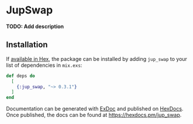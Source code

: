 # JupSwap

**TODO: Add description**

## Installation

If [available in Hex](https://hex.pm/docs/publish), the package can be installed
by adding `jup_swap` to your list of dependencies in `mix.exs`:

```elixir
def deps do
  [
    {:jup_swap, "~> 0.3.1"}
  ]
end
```

Documentation can be generated with [ExDoc](https://github.com/elixir-lang/ex_doc)
and published on [HexDocs](https://hexdocs.pm). Once published, the docs can
be found at <https://hexdocs.pm/jup_swap>.

